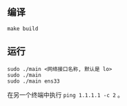 
## 编译

```
make build
```

## 运行

```
sudo ./main <网络接口名称, 默认是 lo>
sudo ./main
sudo ./main ens33
```


在另一个终端中执行 ``ping 1.1.1.1 -c 2`` 。



